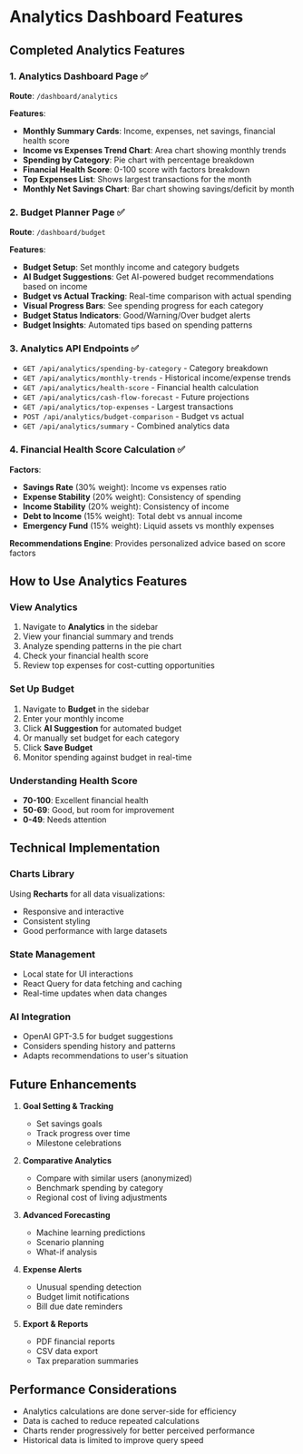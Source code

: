 # Analytics Dashboard Features

## Completed Analytics Features

### 1. Analytics Dashboard Page ✅
**Route**: `/dashboard/analytics`

**Features**:
- **Monthly Summary Cards**: Income, expenses, net savings, financial health score
- **Income vs Expenses Trend Chart**: Area chart showing monthly trends
- **Spending by Category**: Pie chart with percentage breakdown
- **Financial Health Score**: 0-100 score with factors breakdown
- **Top Expenses List**: Shows largest transactions for the month
- **Monthly Net Savings Chart**: Bar chart showing savings/deficit by month

### 2. Budget Planner Page ✅
**Route**: `/dashboard/budget`

**Features**:
- **Budget Setup**: Set monthly income and category budgets
- **AI Budget Suggestions**: Get AI-powered budget recommendations based on income
- **Budget vs Actual Tracking**: Real-time comparison with actual spending
- **Visual Progress Bars**: See spending progress for each category
- **Budget Status Indicators**: Good/Warning/Over budget alerts
- **Budget Insights**: Automated tips based on spending patterns

### 3. Analytics API Endpoints ✅
- `GET /api/analytics/spending-by-category` - Category breakdown
- `GET /api/analytics/monthly-trends` - Historical income/expense trends
- `GET /api/analytics/health-score` - Financial health calculation
- `GET /api/analytics/cash-flow-forecast` - Future projections
- `GET /api/analytics/top-expenses` - Largest transactions
- `POST /api/analytics/budget-comparison` - Budget vs actual
- `GET /api/analytics/summary` - Combined analytics data

### 4. Financial Health Score Calculation ✅
**Factors**:
- **Savings Rate** (30% weight): Income vs expenses ratio
- **Expense Stability** (20% weight): Consistency of spending
- **Income Stability** (20% weight): Consistency of income
- **Debt to Income** (15% weight): Total debt vs annual income
- **Emergency Fund** (15% weight): Liquid assets vs monthly expenses

**Recommendations Engine**: Provides personalized advice based on score factors

## How to Use Analytics Features

### View Analytics
1. Navigate to **Analytics** in the sidebar
2. View your financial summary and trends
3. Analyze spending patterns in the pie chart
4. Check your financial health score
5. Review top expenses for cost-cutting opportunities

### Set Up Budget
1. Navigate to **Budget** in the sidebar
2. Enter your monthly income
3. Click **AI Suggestion** for automated budget
4. Or manually set budget for each category
5. Click **Save Budget**
6. Monitor spending against budget in real-time

### Understanding Health Score
- **70-100**: Excellent financial health
- **50-69**: Good, but room for improvement  
- **0-49**: Needs attention

## Technical Implementation

### Charts Library
Using **Recharts** for all data visualizations:
- Responsive and interactive
- Consistent styling
- Good performance with large datasets

### State Management
- Local state for UI interactions
- React Query for data fetching and caching
- Real-time updates when data changes

### AI Integration
- OpenAI GPT-3.5 for budget suggestions
- Considers spending history and patterns
- Adapts recommendations to user's situation

## Future Enhancements

1. **Goal Setting & Tracking**
   - Set savings goals
   - Track progress over time
   - Milestone celebrations

2. **Comparative Analytics**
   - Compare with similar users (anonymized)
   - Benchmark spending by category
   - Regional cost of living adjustments

3. **Advanced Forecasting**
   - Machine learning predictions
   - Scenario planning
   - What-if analysis

4. **Expense Alerts**
   - Unusual spending detection
   - Budget limit notifications
   - Bill due date reminders

5. **Export & Reports**
   - PDF financial reports
   - CSV data export
   - Tax preparation summaries

## Performance Considerations

- Analytics calculations are done server-side for efficiency
- Data is cached to reduce repeated calculations
- Charts render progressively for better perceived performance
- Historical data is limited to improve query speed